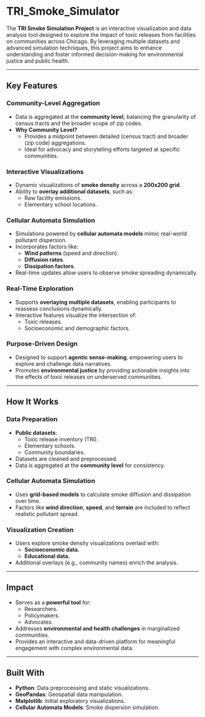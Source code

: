 # **TRI_Smoke_Simulator**

The **TRI Smoke Simulation Project** is an interactive visualization and data analysis tool designed to explore the impact of toxic releases from facilities on communities across Chicago. By leveraging multiple datasets and advanced simulation techniques, this project aims to enhance understanding and foster informed decision-making for environmental justice and public health.

---

## **Key Features**

### **Community-Level Aggregation**
- Data is aggregated at the **community level**, balancing the granularity of census tracts and the broader scope of zip codes.
- **Why Community Level?**
  - Provides a midpoint between detailed (census tract) and broader (zip code) aggregations.
  - Ideal for advocacy and storytelling efforts targeted at specific communities.

### **Interactive Visualizations**
- Dynamic visualizations of **smoke density** across a **200x200 grid**.
- Ability to **overlay additional datasets**, such as:
  - Raw facility emissions.
  - Elementary school locations.

### **Cellular Automata Simulation**
- Simulations powered by **cellular automata models** mimic real-world pollutant dispersion.
- Incorporates factors like:
  - **Wind patterns** (speed and direction).
  - **Diffusion rates**.
  - **Dissipation factors**.
- Real-time updates allow users to observe smoke spreading dynamically.

### **Real-Time Exploration**
- Supports **overlaying multiple datasets**, enabling participants to reassess conclusions dynamically.
- Interactive features visualize the intersection of:
  - Toxic releases.
  - Socioeconomic and demographic factors.

### **Purpose-Driven Design**
- Designed to support **agentic sense-making**, empowering users to explore and challenge data narratives.
- Promotes **environmental justice** by providing actionable insights into the effects of toxic releases on underserved communities.

---

## **How It Works**

### **Data Preparation**
- **Public datasets**:
  - Toxic release inventory (TRI).
  - Elementary schools.
  - Community boundaries.
- Datasets are cleaned and preprocessed.
- Data is aggregated at the **community level** for consistency.

### **Cellular Automata Simulation**
- Uses **grid-based models** to calculate smoke diffusion and dissipation over time.
- Factors like **wind direction**, **speed**, and **terrain** are included to reflect realistic pollutant spread.

### **Visualization Creation**
- Users explore smoke density visualizations overlaid with:
  - **Socioeconomic data.**
  - **Educational data.**
- Additional overlays (e.g., community names) enrich the analysis.

---

## **Impact**
- Serves as a **powerful tool** for:
  - Researchers.
  - Policymakers.
  - Advocates.
- Addresses **environmental and health challenges** in marginalized communities.
- Provides an interactive and data-driven platform for meaningful engagement with complex environmental data.

---

## **Built With**
- **Python**: Data preprocessing and static visualizations.
- **GeoPandas**: Geospatial data manipulation.
- **Matplotlib**: Initial exploratory visualizations.
- **Cellular Automata Models**: Smoke dispersion simulation.
